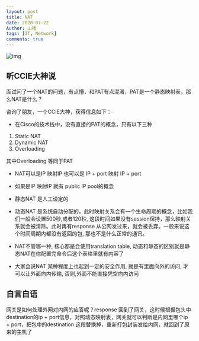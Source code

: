 ```yaml
---
layout: post
title: NAT
date: 2020-07-22
Author: 山猪
tags: [IT, Network]
comments: true
---
```

![img](https://350519-1085912-raikfcquaxqncofqfm.stackpathdns.com/wp-content/uploads/2019/03/image-36.png)

<!-- more -->

## 听CCIE大神说

面试问了一个NAT的问题，有点懵，和PAT有点混淆，PAT是一个静态映射表，那么NAT是什么？

咨询了朋友，一个CCIE大神，获得信息如下：

- 在Cisco的技术栈中，没有直接的PAT的概念，只有以下三种

1. Static NAT
2. Dynamic NAT
3. Overloading

其中Overloading 等同于PAT

- NAT可以是IP 映射IP 也可以是 IP + port 映射 IP + port

- 如果是IP 映射IP 就有 public IP pool的概念

- 静态NAT 是人工设定的

- 动态NAT 是系统自动分配的，此时映射关系会有一个生命周期的概念，比如我们一般会设置500秒,或者120秒, 这段时间如果没有session保持，那么映射关系就会被清除。此时再有response 从公网发过来，就会被丢弃。一般来说这个时间周期内都没有返回的包, 那也不是什么正常的通讯。

- NAT不管哪一种,  核心都是会使用translation table, 动态和静态的区别就是静态NAT在你配置完命令后这个表格里就有内容了

- 大家会说NAT 某种程度上也起到一定的安全作用, 就是有里面向外的访问, 才可以让外面向内传输,  否则,外面不能直接凭空向内访问


## 自言自语
网关是如何处理外网对内网的应答呢？response 回到了网关，这时候根据包头中destination的ip + port信息，对照动态映射表，网关就可以判断是内网里哪个ip + port，把包中的destination 这段替换掉，重新打包封装发给内网，就回到了原来的主机了
